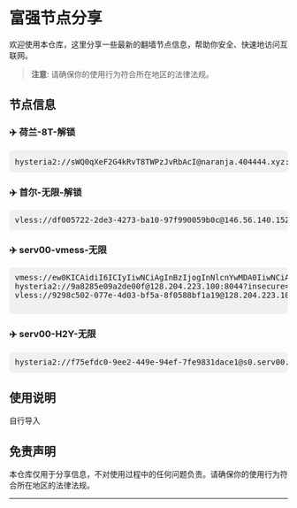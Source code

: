# 富强节点分享

欢迎使用本仓库，这里分享一些最新的翻墙节点信息，帮助你安全、快速地访问互联网。

> **注意**: 请确保你的使用行为符合所在地区的法律法规。

## 节点信息

### ✈️ 荷兰-8T-解锁
<pre style="background: #f0f0f0; padding: 10px; border-radius: 5px;">
hysteria2://sWQ0qXeF2G4kRvT8TWPzJvRbAcI@naranja.404444.xyz:64444/?sni=naranja.404444.xyz#荷兰-H
</pre>
### ✈️ 首尔-无限-解锁
<pre style="background: #f0f0f0; padding: 10px; border-radius: 5px;">
vless://df005722-2de3-4273-ba10-97f990059b0c@146.56.140.152:54633?encryption=none&security=reality&sni=yahoo.com&fp=random&pbk=tXNYpBtdVkYo2RQyaGVtbCWi5CgUHWsmxZcn-20jhRY&sid=75&spx=%2F&type=tcp&headerType=none#ALICE-R-%E9%A6%96%E5%B0%94
</pre>


### ✈️ serv00-vmess-无限
<pre style="background: #f0f0f0; padding: 10px; border-radius: 5px;">
vmess://ew0KICAidiI6ICIyIiwNCiAgInBzIjogInNlcnYwMDA0IiwNCiAgImFkZCI6ICIxMjguMjA0LjIyMy45NCIsDQogICJwb3J0IjogIjM5MDAxIiwNCiAgImlkIjogIjdlMjgwNDQzLTU3MDctZDI5ZC04ODQxLTM3ODFmY2UyM2RkYiIsDQogICJhaWQiOiAiMCIsDQogICJzY3kiOiAiYXV0byIsDQogICJuZXQiOiAidGNwIiwNCiAgInR5cGUiOiAibm9uZSIsDQogICJob3N0IjogIiIsDQogICJwYXRoIjogIiIsDQogICJ0bHMiOiAiIiwNCiAgInNuaSI6ICIiLA0KICAiYWxwbiI6ICIiDQp9
hysteria2://9a8285e09a2de00f@128.204.223.100:8044?insecure=1&sni=bing.com
vless://9298c502-077e-4d03-bf5a-8f0588bf1a19@128.204.223.100:9044?encryption=none&flow=xtls-rprx-vision&security=reality&sni=itunes.apple.com&fp=chrome&pbk=PIKblNiKrhHXmr1as7T8Td8I3NoRYKeZ9f51bNj_cTQ&sid=d8eb305b4baa7ec9&type=tcp&headerType=none#serv502-Reality

</pre>
### ✈️ serv00-H2Y-无限
<pre style="background: #f0f0f0; padding: 10px; border-radius: 5px;">
hysteria2://f75efdc0-9ee2-449e-94ef-7fe9831dace1@s0.serv00.com:9044/?sni=qq56607.serv00.net#🇵🇱PL-hy2-k0baya-serv00
</pre>






## 使用说明

自行导入

## 免责声明

本仓库仅用于分享信息，不对使用过程中的任何问题负责。请确保你的使用行为符合所在地区的法律法规。

---
